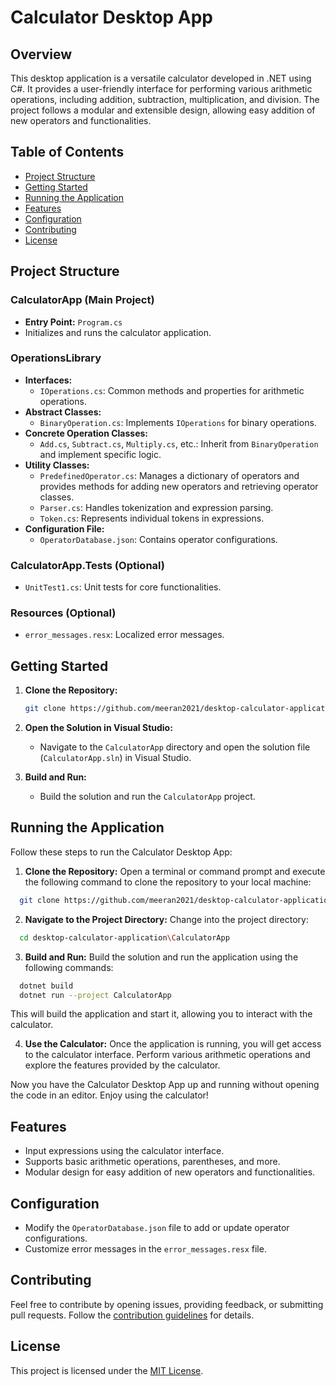 # Calculator Desktop App

## Overview

This desktop application is a versatile calculator developed in .NET using C#. It provides a user-friendly interface for performing various arithmetic operations, including addition, subtraction, multiplication, and division. The project follows a modular and extensible design, allowing easy addition of new operators and functionalities.

## Table of Contents

- [Project Structure](#project-structure)
- [Getting Started](#getting-started)
- [Running the Application](#running-the-application)
- [Features](#features)
- [Configuration](#configuration)
- [Contributing](#contributing)
- [License](#license)

## Project Structure

### CalculatorApp (Main Project)
- **Entry Point:** `Program.cs`
- Initializes and runs the calculator application.

### OperationsLibrary
- **Interfaces:**
  - `IOperations.cs`: Common methods and properties for arithmetic operations.
- **Abstract Classes:**
  - `BinaryOperation.cs`: Implements `IOperations` for binary operations.
- **Concrete Operation Classes:**
  - `Add.cs`, `Subtract.cs`, `Multiply.cs`, etc.: Inherit from `BinaryOperation` and implement specific logic.
- **Utility Classes:**
  - `PredefinedOperator.cs`: Manages a dictionary of operators and provides methods for adding new operators and retrieving operator classes.
  - `Parser.cs`: Handles tokenization and expression parsing.
  - `Token.cs`: Represents individual tokens in expressions.
- **Configuration File:**
  - `OperatorDatabase.json`: Contains operator configurations.

### CalculatorApp.Tests (Optional)
- `UnitTest1.cs`: Unit tests for core functionalities.

### Resources (Optional)
- `error_messages.resx`: Localized error messages.

## Getting Started

1. **Clone the Repository:**
   ```bash
   git clone https://github.com/meeran2021/desktop-calculator-application.git
   ```

2. **Open the Solution in Visual Studio:**
   - Navigate to the `CalculatorApp` directory and open the solution file (`CalculatorApp.sln`) in Visual Studio.

3. **Build and Run:**
   - Build the solution and run the `CalculatorApp` project.

## Running the Application

Follow these steps to run the Calculator Desktop App:

1. **Clone the Repository:**
Open a terminal or command prompt and execute the following command to clone the repository to your local machine:
 ```bash
   git clone https://github.com/meeran2021/desktop-calculator-application.git
   ```

2. **Navigate to the Project Directory:**
Change into the project directory:
```bash
  cd desktop-calculator-application\CalculatorApp
  ```

3. **Build and Run:**
Build the solution and run the application using the following commands:
```bash
  dotnet build
  dotnet run --project CalculatorApp
  ```
This will build the application and start it, allowing you to interact with the calculator.

4. **Use the Calculator:**
Once the application is running, you will get access to the calculator interface. Perform various arithmetic operations and explore the features provided by the calculator.

Now you have the Calculator Desktop App up and running without opening the code in an editor. Enjoy using the calculator!

## Features

- Input expressions using the calculator interface.
- Supports basic arithmetic operations, parentheses, and more.
- Modular design for easy addition of new operators and functionalities.

## Configuration

- Modify the `OperatorDatabase.json` file to add or update operator configurations.
- Customize error messages in the `error_messages.resx` file.

## Contributing

Feel free to contribute by opening issues, providing feedback, or submitting pull requests. Follow the [contribution guidelines](CONTRIBUTING.md) for details.

## License

This project is licensed under the [MIT License](LICENSE).
